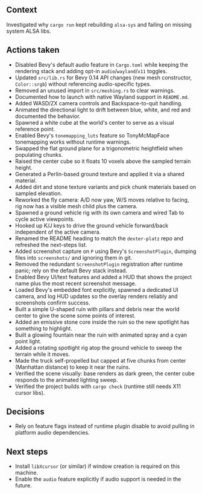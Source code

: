 ## Context
Investigated why `cargo run` kept rebuilding `alsa-sys` and failing on missing system ALSA libs.

## Actions taken
- Disabled Bevy's default audio feature in `Cargo.toml` while keeping the rendering stack and adding opt-in `audio`/`wayland`/`x11` toggles.
- Updated `src/lib.rs` for Bevy 0.14 API changes (new mesh constructor, `Color::srgb`) without referencing audio-specific types.
- Removed an unused import in `src/meshing.rs` to clear warnings.
- Documented how to launch with native Wayland support in `README.md`.
- Added WASD/ZX camera controls and Backspace-to-quit handling.
- Animated the directional light to drift between blue, white, and red and documented the behavior.
- Spawned a white cube at the world's center to serve as a visual reference point.
- Enabled Bevy's `tonemapping_luts` feature so TonyMcMapFace tonemapping works without runtime warnings.
- Swapped the flat ground plane for a trigonometric heightfield when populating chunks.
- Raised the center cube so it floats 10 voxels above the sampled terrain height.
- Generated a Perlin-based ground texture and applied it via a shared material.
- Added dirt and stone texture variants and pick chunk materials based on sampled elevation.
- Reworked the fly camera: A/D now yaw, W/S moves relative to facing, rig now has a visible mesh child plus the camera.
- Spawned a ground vehicle rig with its own camera and wired Tab to cycle active viewpoints.
- Hooked up K/J keys to drive the ground vehicle forward/back independent of the active camera.
- Renamed the README heading to match the `dexter-platz` repo and refreshed the next-steps list.
- Added screenshot capture on `P` using Bevy's `ScreenshotPlugin`, dumping files into `screenshots/` and ignoring them in git.
- Removed the redundant `ScreenshotPlugin` registration after runtime panic; rely on the default Bevy stack instead.
- Enabled Bevy UI/text features and added a HUD that shows the project name plus the most recent screenshot message.
- Loaded Bevy's embedded font explicitly, spawned a dedicated UI camera, and log HUD updates so the overlay renders reliably and screenshots confirm success.
- Built a simple U-shaped ruin with pillars and debris near the world center to give the scene some points of interest.
- Added an emissive stone core inside the ruin so the new spotlight has something to highlight.
- Built a glowing fountain near the ruin with animated spray and a cyan point light.
- Added a rotating spotlight rig atop the ground vehicle to sweep the terrain while it moves.
- Made the truck self-propelled but capped at five chunks from center (Manhattan distance) to keep it near the ruins.
- Verified the scene visually: base renders as dark green, the center cube responds to the animated lighting sweep.
- Verified the project builds with `cargo check` (runtime still needs X11 cursor libs).

## Decisions
- Rely on feature flags instead of runtime plugin disable to avoid pulling in platform audio dependencies.

## Next steps
- Install `libXcursor` (or similar) if window creation is required on this machine.
- Enable the `audio` feature explicitly if audio support is needed in the future.
